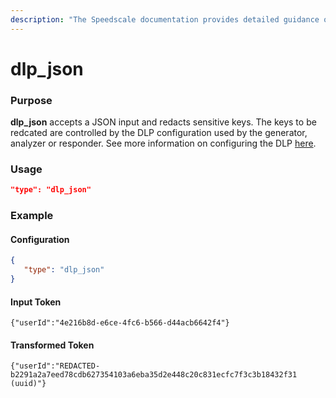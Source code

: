 ```yaml
---
description: "The Speedscale documentation provides detailed guidance on transforming traffic using DLP (Data Loss Prevention) in JSON format, ensuring effective management of sensitive data within your applications. Learn how to implement these transforms to enhance your data protection strategies."
---
```


# dlp_json

### Purpose

**dlp_json** accepts a JSON input and redacts sensitive keys. The keys to be redcated are controlled by the DLP configuration used by the generator, analyzer or responder. See more information on configuring the DLP [here](../../guides/dlp.md).

### Usage

```json
"type": "dlp_json"
```

### Example

#### Configuration

```json
{
   "type": "dlp_json"
}
```

#### Input Token

`{"userId":"4e216b8d-e6ce-4fc6-b566-d44acb6642f4"}`

#### Transformed Token

`{"userId":"REDACTED-b2291a2a7eed78cdb627354103a6eba35d2e448c20c831ecfc7f3c3b18432f31 (uuid)"}`
